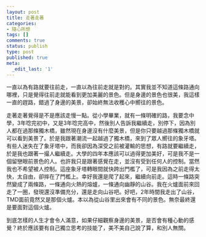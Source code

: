 ```yaml
---
layout: post
title: 走著走著
categories:
- 隨心所想
tags: []
comments: true
status: publish
type: post
published: true
meta:
  _edit_last: '1'
---
```

一直以為有路就要往前走，一直以為往前走就是對的。其實我並不知道這條路通向哪裡，只是覺得往前走就能看到更加美麗的景色。但是身邊的景色也很美，我這樣一直的趕路，錯過了身邊的美景，卻始終無法收穫心中嚮往的景色。

走著走著覺得是不是應該走慢一點。從小學畢業，就有一條明確的路，我要念中學，3年唸完初中，又是3年唸完高中，然後別人告訴我繼續走，別停下，因為別人都在過那條獨木橋，雖然現在身邊沒有什麼美景，但是你只要越過那條獨木橋就可以看到美景了。於是我跟著潮流一起越過了獨木橋，來到了眾人嚮往的象牙塔。有些人迷失在了象牙塔中，而我卻因為深受之前被灌輸的思想，有路就要繼續走，於是我也跟著一撮人繼續走。大學的四年本應該可以過得更加美好，可是我不是一個留戀眼前景色的人。也許我只是跟著感覺在走，並沒有受到任何人的控制。當然我也不希望被人控制。這座象牙塔轉眼間就快跨出門檻了，可是我因為之前走得太快，太自由，卻摔在了門檻上。幸好我還是爬了起來，繼續向前走。這時一條路突然變成了兩條路，一條通向火熱的熔爐，一條通向幽靜的山谷。我在火爐面前來回走了一圈，發現還沒準備充分，還是走向山谷吧。好吧，2年時間我走出了山谷，TMD面前竟然又是那個火爐。本以為從山谷里出來會有不同的景色。無奈最終還是要面對這個火爐。

到底怎樣的人生才會令人滿意，如果仔細觀察身邊的美景，是否會有種心動的感覺？終於應該要有自己獨立思考的技能了，美不美自己說了算，和別人無關。
